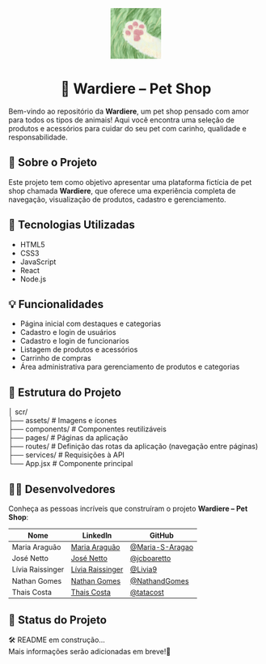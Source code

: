 <p align="center"> <img src="Wardierelogo.png" width="100" height="100" alt="E-commerce Wardiere-logo"></p>
<h1 align="center">🐾 Wardiere – Pet Shop</h1>

Bem-vindo ao repositório da **Wardiere**, um pet shop pensado com amor para todos os tipos de animais! Aqui você encontra uma seleção de produtos e acessórios para cuidar do seu pet com carinho, qualidade e responsabilidade.

## 📌 Sobre o Projeto

Este projeto tem como objetivo apresentar uma plataforma fictícia de pet shop chamada **Wardiere**, que oferece uma experiência completa de navegação, visualização de produtos, cadastro e gerenciamento.

## 🚀 Tecnologias Utilizadas

- HTML5  
- CSS3  
- JavaScript  
- React  
- Node.js  

## 💡 Funcionalidades

- Página inicial com destaques e categorias  
- Cadastro e login de usuários 
- Cadastro e login de funcionarios
- Listagem de produtos e acessórios  
- Carrinho de compras  
- Área administrativa para gerenciamento de produtos e categorias


## 📁 Estrutura do Projeto
      
│ scr/      
├── assets/ # Imagens e ícones   
├── components/ # Componentes reutilizáveis   
├── pages/ # Páginas da aplicação      
├── routes/ # Definição das rotas da aplicação (navegação entre páginas)  
├── services/ # Requisições à API        
└── App.jsx # Componente principal      
      
## 👩‍💻 Desenvolvedores

Conheça as pessoas incríveis que construíram o projeto **Wardiere – Pet Shop**:

| Nome              | LinkedIn                                                                 | GitHub                        |
|-------------------|--------------------------------------------------------------------------|-------------------------------|
| Maria Araguão     | [Maria Araguão](https://www.linkedin.com/in/maria-arag%C3%A3o-b136822b2) | [@Maria-S-Aragao](https://github.com/Maria-S-Aragao) |
| José Netto        | [José Netto](http://linkedin.com/in/jcboaretto)                          | [@jcboaretto](https://github.com/jcboaretto)         |
| Lívia Raissinger  | [Lívia Raissinger](https://www.linkedin.com/in/liviaraissinger)          | [@Livia9](https://github.com/Livia9)                 |
| Nathan Gomes      | [Nathan Gomes](https://www.linkedin.com/in/nathan-gomes-707162270)       | [@NathandGomes](https://github.com/NathandGomes)     |
| Thais Costa       | [Thais Costa](https://www.linkedin.com/in/thais-costa-da-silva-9a4914291/)| [@tatacost](https://github.com/tatacost)            |


## 📄 Status do Projeto

🛠️ README em construção...  
Mais informações serão adicionadas em breve!🚧
